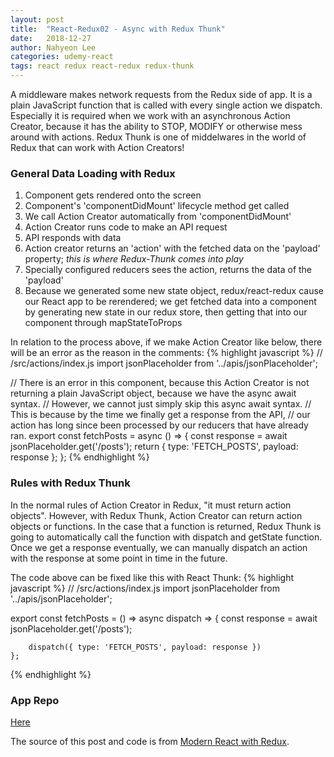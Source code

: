```yaml
---
layout: post
title:  "React-Redux02 - Async with Redux Thunk"
date:   2018-12-27
author: Nahyeon Lee
categories: udemy-react
tags: react redux react-redux redux-thunk
---
```

A middleware makes network requests from the Redux side of app. It is a plain JavaScript function that is called with every single action we dispatch. Especially it is required when we work with an asynchronous Action Creator, because it has the ability to STOP, MODIFY or otherwise mess around with actions. Redux Thunk is one of middelwares in the world of Redux that can work with Action Creators!

### General Data Loading with Redux
1. Component gets rendered onto the screen
2. Component's 'componentDidMount' lifecycle method get called
3. We call Action Creator automatically from 'componentDidMount'
4. Action Creator runs code to make an API request
5. API responds with data
6. Action creator returns an 'action' with the fetched data on the 'payload' property; <em>this is where Redux-Thunk comes into play</em>
7. Specially configured reducers sees the action, returns the data of the 'payload'
8. Because we generated some new state object, redux/react-redux cause our React app to be rerendered; we get fetched data into a component by generating new state in our redux store, then getting that into our component through mapStateToProps

In relation to the process above, if we make Action Creator like below, there will be an error as the reason in the comments:
{% highlight javascript  %}
// /src/actions/index.js
import jsonPlaceholder from '../apis/jsonPlaceholder';

// There is an error in this component, because this Action Creator is not returning a plain JavaScript object, because we have the async await syntax.
// However, we cannot just simply skip this async await syntax.
// This is because by the time we finally get a response from the API,
// our action has long since been processed by our reducers that have already ran.
export const fetchPosts = async () => {
    const response = await jsonPlaceholder.get('/posts');
    return {
        type: 'FETCH_POSTS',
        payload: response
    };
};
{% endhighlight %}

### Rules with Redux Thunk
In the normal rules of Action Creator in Redux, "it must return action objects". However, with Redux Thunk, Action Creator can return action objects or functions. In the case that a function is returned, Redux Thunk is going to automatically call the function with dispatch and getState function. Once we get a response eventually, we can manually dispatch an action with the response at some point in time in the future.

The code above can be fixed like this with React Thunk:
{% highlight javascript  %}
// /src/actions/index.js
import jsonPlaceholder from '../apis/jsonPlaceholder';

export const fetchPosts = () =>
    async dispatch => {
        const response = await jsonPlaceholder.get('/posts');

        dispatch({ type: 'FETCH_POSTS', payload: response })
    };
{% endhighlight %}

### App Repo
[Here][app-repo]

The source of this post and code is from [Modern React with Redux][udemy-react].

[app-repo]: https://github.com/nh0627/udemy-react-redux/tree/master/14.blog
[udemy-react]: https://www.udemy.com/react-redux/
